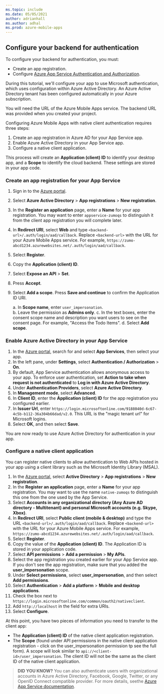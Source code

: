 ```yaml
---
ms.topic: include
ms.date: 05/05/2021
author: adrianhall
ms.author: adhal
ms.prod: azure-mobile-apps
---
```


## Configure your backend for authentication

To configure your backend for authentication, you must:

* Create an app registration.
* Configure [Azure App Service Authentication and Authorization](/azure/app-service/configure-authentication-provider-aad#-configure-with-advanced-settings).

During this tutorial, we'll configure your app to use Microsoft authentication, which uses configuration within Azure Active Directory.  An Azure Active Directory tenant has been configured automatically in your Azure subscription.

You will need the URL of the Azure Mobile Apps service. The backend URL was provided when you created your project.

Configuring Azure Mobile Apps with native client authentication requires three steps:

1. Create an app registration in Azure AD for your App Service app.
2. Enable Azure Active Directory in your App Service app.
3. Configure a native client application.

This process will create an **Application (client) ID** to identify your desktop app, and a **Scope** to identify the cloud backend. These settings are stored in your app code.

### Create an app registration for your App Service

1. Sign in to the [Azure portal](https://portal.azure.com).
1. Select **Azure Active Directory** > **App registrations** > **New registration**.
1. In the **Register an application** page, enter a **Name** for your app registration.  You may want to enter `appservice-zumoqs` to distinguish it from the client app registration you will complete later.
1. In **Redirect URI**, select **Web** and type `<backend-url>/.auth/login/aad/callback`. Replace `<backend-url>` with the URL for your Azure Mobile Apps service. For example, `https://zumo-abcd1234.azurewebsites.net/.auth/login/aad/callback`.  
1. Select **Register**.
1. Copy the **Application (client) ID**.
1. Select **Expose an API** > **Set**.
1. Press **Accept**.
1. Select **Add a scope**.  Press **Save and continue** to confirm the Application ID URI.

    a. In **Scope name**, enter `user_impersonation`.  
    b. Leave the permission as **Admins only**.
    c. In the text boxes, enter the consent scope name and description you want users to see on the consent page.  For example, "Access the Todo Items".
    d. Select **Add scope**.

### Enable Azure Active Directory in your App Service

1. In the [Azure portal](https://portal.azure.com), search for and select **App Services**, then select your app.
1. In the left pane, under **Settings**, select **Authentication / Authorization** > **On**.
1. By default, App Service authentication allows anonymous access to your app.  To enforce user authentication, set **Action to take when request is not authenticated** to **Log in with Azure Active Directory**.
1. Under **Authentication Providers**, select **Azure Active Directory**.
1. In **Management mode**, select **Advanced**.
1. In **Client ID**, enter the **Application (client) ID** for the app registration you configured earlier.
1. In **Issuer Url**, enter `https://login.microsoftonline.com/9188040d-6c67-4c5b-b112-36a304b66dad/v2.0`.  This URL is the "magic tenant url" for Microsoft logins.
1. Select **OK**, and then select **Save**.

You are now ready to use Azure Active Directory for authentication in your app.

### Configure a native client application

You can register native clients to allow authentication to Web APIs hosted in your app using a client library such as the Microsoft Identity Library (MSAL).

1. In the [Azure portal](https://portal.azure.com), select **Active Directory** > **App registrations** > **New registration**.
1. In the **Register an application** page, enter a **Name** for your app registration.  You may want to use the name `native-zumoqs` to distinguish this one from the one used by the App Service.
1. Select **Accounts in any organizational directory (Any Azure AD directory - Multitenant) and personal Microsoft accounts (e.g. Skype, Xbox)**.
1. In **Redirect URI**, select **Public client (mobile & desktop)** and type the URL `<backend-url>/.auth/login/aad/callback`. Replace `<backend-url>` with the URL for your Azure Mobile Apps service. For example, `https://zumo-abcd1234.azurewebsites.net/.auth/login/aad/callback`.
1. Select **Register**.
1. Copy the value of the **Application (client) ID**. The Application ID is stored in your application code.
1. Select **API permissions** > **Add a permission** > **My APIs**.
1. Select the app registration you created earlier for your App Service app.  If you don't see the app registration, make sure that you added the **user_impersonation** scope.
1. Under **Select permissions**, select **user_impersonation**, and then select **Add permissions**.
1. Select **Authentication** > **Add a platform** > **Mobile and desktop applications**.
1. Check the box next to `https://login.microsoftonline.com/common/oauth2/nativeclient`.  
1. Add `http://localhost` in the field for extra URIs.
1. Select **Configure**.

At this point, you have two pieces of information you need to transfer to the client app:

* The **Application (client) ID** of the native client application registration.
* The **Scope** (found under API permissions in the native client application registration - click on the user_impersonation permission tp see the full form).  A scope will look similar to `api://<client-id>/user_impersonation`. The client ID will not be the same as the client ID of the native client application.

> **DID YOU KNOW?**
> You can also authenticate users with organizational accounts in Azure Active Directory, Facebook, Google, Twitter, or any OpenID Connect compatible provider.  For more details, seethe [Azure App Service documentation](/azure/app-service/app-service-authentication-how-to).
